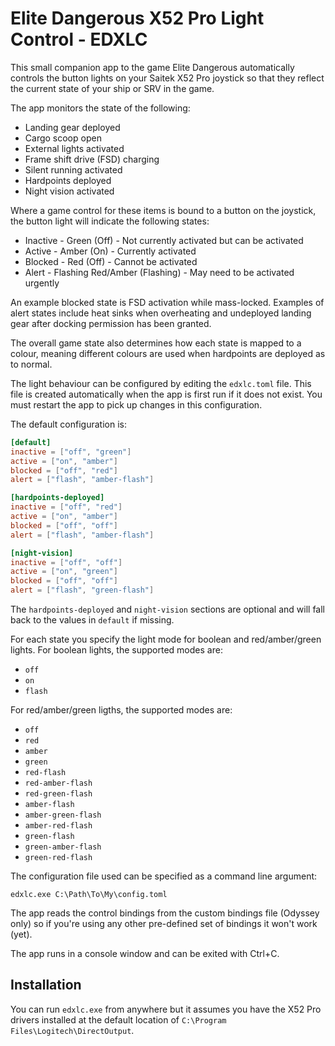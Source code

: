 # Elite Dangerous X52 Pro Light Control - EDXLC

This small companion app to the game Elite Dangerous automatically controls the
button lights on your Saitek X52 Pro joystick so that they reflect the current
state of your ship or SRV in the game.

The app monitors the state of the following:

- Landing gear deployed
- Cargo scoop open
- External lights activated
- Frame shift drive (FSD) charging
- Silent running activated
- Hardpoints deployed
- Night vision activated

Where a game control for these items is bound to a button on the joystick, the
button light will indicate the following states:

- Inactive - Green (Off) - Not currently activated but can be activated
- Active - Amber (On) - Currently activated
- Blocked - Red (Off) - Cannot be activated
- Alert - Flashing Red/Amber (Flashing) - May need to be activated urgently

An example blocked state is FSD activation while mass-locked. Examples of alert
states include heat sinks when overheating and undeployed landing gear after
docking permission has been granted.

The overall game state also determines how each state is mapped to a colour,
meaning different colours are used when hardpoints are deployed as to normal.

The light behaviour can be configured by editing the `edxlc.toml` file. This
file is created automatically when the app is first run if it does not exist.
You must restart the app to pick up changes in this configuration.

The default configuration is:

```toml
[default]
inactive = ["off", "green"]
active = ["on", "amber"]
blocked = ["off", "red"]
alert = ["flash", "amber-flash"]

[hardpoints-deployed]
inactive = ["off", "red"]
active = ["on", "amber"]
blocked = ["off", "off"]
alert = ["flash", "amber-flash"]

[night-vision]
inactive = ["off", "off"]
active = ["on", "green"]
blocked = ["off", "off"]
alert = ["flash", "green-flash"]
```

The `hardpoints-deployed` and `night-vision` sections are optional and will
fall back to the values in `default` if missing.

For each state you specify the light mode for boolean and red/amber/green
lights. For boolean lights, the supported modes are:

- `off`
- `on`
- `flash`

For red/amber/green ligths, the supported modes are:

- `off`
- `red`
- `amber`
- `green`
- `red-flash`
- `red-amber-flash`
- `red-green-flash`
- `amber-flash`
- `amber-green-flash`
- `amber-red-flash`
- `green-flash`
- `green-amber-flash`
- `green-red-flash`

The configuration file used can be specified as a command line argument:

```
edxlc.exe C:\Path\To\My\config.toml
```

The app reads the control bindings from the custom bindings file (Odyssey only)
so if you're using any other pre-defined set of bindings it won't work (yet).

The app runs in a console window and can be exited with Ctrl+C.

## Installation

You can run `edxlc.exe` from anywhere but it assumes you have the X52 Pro
drivers installed at the default location of
`C:\Program Files\Logitech\DirectOutput`.